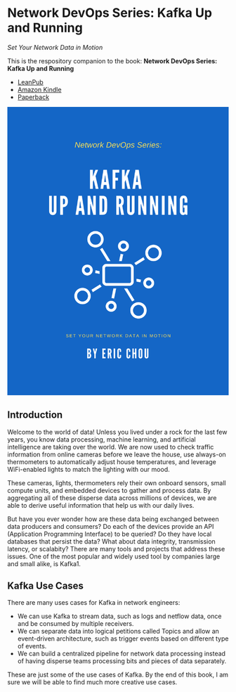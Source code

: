 # Network DevOps Series: Kafka Up and Running
*Set Your Network Data in Motion* 

This is the respository companion to the book: 
**Network DevOps Series: Kafka Up and Running**

- [LeanPub](https://leanpub.com/network-devops-kafka-up-and-running)
- [Amazon Kindle](https://smile.amazon.com/gp/product/B09LRC5YZT/)
- [Paperback](https://smile.amazon.com/gp/product/1957046031/)

![Network DevOps Series: Kafka Up and Running Book Cover](/images/Kafka_Book_Cover.png)

## Introduction

Welcome to the world of data! Unless you lived under a rock for the last few years, you know data processing, machine learning, and artificial intelligence are taking over the world. We are now used to check traffic information from online cameras before we leave the house, use always-on thermometers to automatically adjust house temperatures, and leverage WiFi-enabled lights to match the lighting with our mood.

These cameras, lights, thermometers rely their own onboard sensors, small compute units, and embedded devices to gather and process data. By aggregating all of these disperse data across millions of devices, we are able to derive useful information that help us with our daily lives.

But have you ever wonder how are these data being exchanged between data producers and consumers? Do each of the devices provide an API (Application Programming Interface) to be queried? Do they have local databases that persist the data? What about data integrity, transmission latency, or scalabity?
There are many tools and projects that address these issues. One of the most popular and widely used tool by companies large and small alike, is Kafka1.

## Kafka Use Cases

There are many uses cases for Kafka in network engineers:

- We can use Kafka to stream data, such as logs and netflow data, once and be consumed by multiple receivers.
- We can separate data into logical petitions called Topics and allow an event-driven architecture, such as trigger events based on different type of events.
- We can build a centralized pipeline for network data processing instead of having disperse teams processing bits and pieces of data separately.

These are just some of the use cases of Kafka. By the end of this book, I am sure we will be able to find much more creative use cases.

